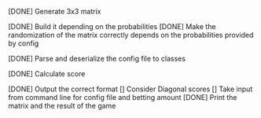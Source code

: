 [DONE] Generate 3x3 matrix 
    
[DONE] Build it depending on the probabilities
[DONE] Make the randomization of the matrix correctly depends on the probabilities provided by config


[DONE] Parse and deserialize the config file to classes 

[DONE] Calculate score

[DONE] Output the correct format
[] Consider Diagonal scores
[] Take input from command line for config file and betting amount
[DONE] Print the matrix and the result of the game




